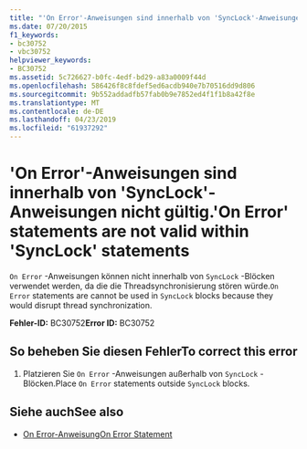 ```yaml
---
title: "'On Error'-Anweisungen sind innerhalb von 'SyncLock'-Anweisungen nicht gültig."
ms.date: 07/20/2015
f1_keywords:
- bc30752
- vbc30752
helpviewer_keywords:
- BC30752
ms.assetid: 5c726627-b0fc-4edf-bd29-a83a0009f44d
ms.openlocfilehash: 586426f8c8fdef5ed6acdb940e7b70516dd9d806
ms.sourcegitcommit: 9b552addadfb57fab0b9e7852ed4f1f1b8a42f8e
ms.translationtype: MT
ms.contentlocale: de-DE
ms.lasthandoff: 04/23/2019
ms.locfileid: "61937292"
---
```

# <a name="on-error-statements-are-not-valid-within-synclock-statements"></a><span data-ttu-id="ed69a-102">'On Error'-Anweisungen sind innerhalb von 'SyncLock'-Anweisungen nicht gültig.</span><span class="sxs-lookup"><span data-stu-id="ed69a-102">'On Error' statements are not valid within 'SyncLock' statements</span></span>
<span data-ttu-id="ed69a-103">`On Error` -Anweisungen können nicht innerhalb von `SyncLock` -Blöcken verwendet werden, da die die Threadsynchronisierung stören würde.</span><span class="sxs-lookup"><span data-stu-id="ed69a-103">`On Error` statements are cannot be used in `SyncLock` blocks because they would disrupt thread synchronization.</span></span>  
  
 <span data-ttu-id="ed69a-104">**Fehler-ID:** BC30752</span><span class="sxs-lookup"><span data-stu-id="ed69a-104">**Error ID:** BC30752</span></span>  
  
## <a name="to-correct-this-error"></a><span data-ttu-id="ed69a-105">So beheben Sie diesen Fehler</span><span class="sxs-lookup"><span data-stu-id="ed69a-105">To correct this error</span></span>  
  
1. <span data-ttu-id="ed69a-106">Platzieren Sie `On Error` -Anweisungen außerhalb von `SyncLock` -Blöcken.</span><span class="sxs-lookup"><span data-stu-id="ed69a-106">Place `On Error` statements outside `SyncLock` blocks.</span></span>  
  
## <a name="see-also"></a><span data-ttu-id="ed69a-107">Siehe auch</span><span class="sxs-lookup"><span data-stu-id="ed69a-107">See also</span></span>

- [<span data-ttu-id="ed69a-108">On Error-Anweisung</span><span class="sxs-lookup"><span data-stu-id="ed69a-108">On Error Statement</span></span>](../../visual-basic/language-reference/statements/on-error-statement.md)
